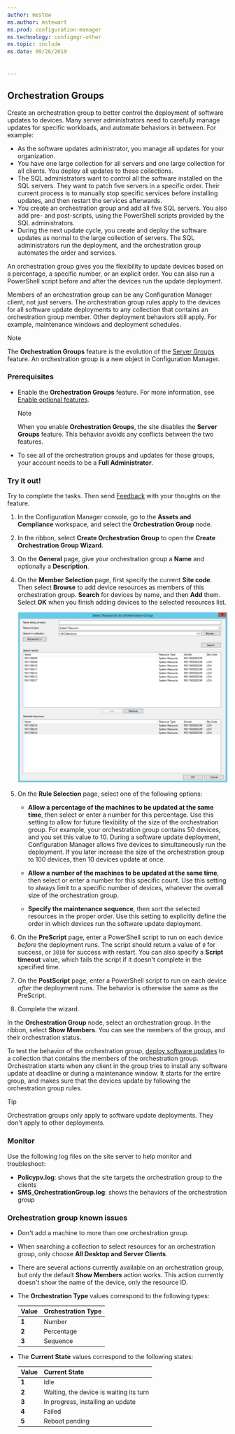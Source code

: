 ```yaml
---
author: mestew
ms.author: mstewart
ms.prod: configuration-manager
ms.technology: configmgr-other
ms.topic: include
ms.date: 09/26/2019


---
```


## <a name="bkmk_OGs"></a> Orchestration Groups

<!--3098816-->

Create an orchestration group to better control the deployment of software updates to devices. Many server administrators need to carefully manage updates for specific workloads, and automate behaviors in between. For example:

- As the software updates administrator, you manage all updates for your organization.
- You have one large collection for all servers and one large collection for all clients. You deploy all updates to these collections.
- The SQL administrators want to control all the software installed on the SQL servers. They want to patch five servers in a specific order. Their current process is to manually stop specific services before installing updates, and then restart the services afterwards.
- You create an orchestration group and add all five SQL servers. You also add pre- and post-scripts, using the PowerShell scripts provided by the SQL administrators.
- During the next update cycle, you create and deploy the software updates as normal to the large collection of servers. The SQL administrators run the deployment, and the orchestration group automates the order and services.

An orchestration group gives you the flexibility to update devices based on a percentage, a specific number, or an explicit order. You can also run a PowerShell script before and after the devices run the update deployment.

Members of an orchestration group can be any Configuration Manager client, not just servers. The orchestration group rules apply to the devices for all software update deployments to any collection that contains an orchestration group member. Other deployment behaviors still apply. For example, maintenance windows and deployment schedules.

> [!NOTE]
> The **Orchestration Groups** feature is the evolution of the [Server Groups](/sccm/sum/deploy-use/service-a-server-group) feature. An orchestration group is a new object in Configuration Manager.

### Prerequisites

- Enable the **Orchestration Groups** feature. For more information, see [Enable optional features](/sccm/core/servers/manage/install-in-console-updates#bkmk_options).

    > [!NOTE]
    > When you enable **Orchestration Groups**, the site disables the **Server Groups** feature. This behavior avoids any conflicts between the two features.

- To see all of the orchestration groups and updates for those groups, your account needs to be a **Full Administrator**.

### Try it out!

Try to complete the tasks. Then send [Feedback](/sccm/core/understand/find-help#product-feedback) with your thoughts on the feature.

1. In the Configuration Manager console, go to the **Assets and Compliance** workspace, and select the **Orchestration Group** node.

1. In the ribbon, select **Create Orchestration Group** to open the **Create Orchestration Group Wizard**.

1. On the **General** page, give your orchestration group a **Name** and optionally a **Description**.

1. On the **Member Selection** page, first specify the current **Site code**. Then select **Browse** to add device resources as members of this orchestration group. **Search** for devices by name, and then **Add** them. Select **OK** when you finish adding devices to the selected resources list.

    ![Screenshot of Select Resources to Orchestration Group window](../../media/3098816-select-resources.png)

1. On the **Rule Selection** page, select one of the following options:

   - **Allow a percentage of the machines to be updated at the same time**, then select or enter a number for this percentage. Use this setting to allow for future flexibility of the size of the orchestration group. For example, your orchestration group contains 50 devices, and you set this value to 10. During a software update deployment, Configuration Manager allows five devices to simultaneously run the deployment. If you later increase the size of the orchestration group to 100 devices, then 10 devices update at once.

   - **Allow a number of the machines to be updated at the same time**, then select or enter a number for this specific count. Use this setting to always limit to a specific number of devices, whatever the overall size of the orchestration group.

   - **Specify the maintenance sequence**, then sort the selected resources in the proper order. Use this setting to explicitly define the order in which devices run the software update deployment.

1. On the **PreScript** page, enter a PowerShell script to run on each device *before* the deployment runs. The script should return a value of `0` for success, or `3010` for success with restart. You can also specify a **Script timeout** value, which fails the script if it doesn't complete in the specified time.

1. On the **PostScript** page, enter a PowerShell script to run on each device *after* the deployment runs. The behavior is otherwise the same as the PreScript.

1. Complete the wizard.

In the **Orchestration Group** node, select an orchestration group. In the ribbon, select **Show Members**. You can see the members of the group, and their orchestration status.

To test the behavior of the orchestration group, [deploy software updates](/sccm/sum/deploy-use/deploy-software-updates) to a collection that contains the members of the orchestration group. Orchestration starts when any client in the group tries to install any software update at deadline or during a maintenance window. It starts for the entire group, and makes sure that the devices update by following the orchestration group rules.

> [!TIP]
> Orchestration groups only apply to software update deployments. They don't apply to other deployments.

### Monitor

Use the following log files on the site server to help monitor and troubleshoot:

- **Policypv.log**: shows that the site targets the orchestration group to the clients
- **SMS_OrchestrationGroup.log**: shows the behaviors of the orchestration group

### Orchestration group known issues

- Don't add a machine to more than one orchestration group.

- When searching a collection to select resources for an orchestration group, only choose **All Desktop and Server Clients**.

- There are several actions currently available on an orchestration group, but only the default **Show Members** action works. This action currently doesn't show the name of the device, only the resource ID.

- The **Orchestration Type** values correspond to the following types:

    | Value | Orchestration Type |
    |-------|---------|
    |**1**|Number|
    |**2**|Percentage|
    |**3**|Sequence|

- The **Current State** values correspond to the following states:

    | Value | Current State |
    |-------|---------|
    |**1**|Idle|
    |**2**|Waiting, the device is waiting its turn|
    |**3**|In progress, installing an update|
    |**4**|Failed|
    |**5**|Reboot pending|
